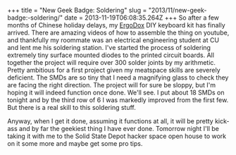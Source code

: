 +++
title = "New Geek Badge: Soldering"
slug = "2013/11/new-geek-badge:-soldering/"
date = 2013-11-19T06:08:35.264Z
+++
So after a few months of Chinese holiday delays, my [ErgoDox](https://www.massdrop.com/buy/ergodox) DIY keyboard kit has finally arrived. There are amazing videos of how to assemble the thing on youtube, and thankfully my roommate was an electrical engineering student at CU and lent me his soldering station. I've started the process of soldering extremely tiny surface mounted diodes to the printed circuit boards. All together the project will require over 300 solder joints by my arithmetic. Pretty ambitious for a first project given my meatspace skills are severely deficient. The SMDs are so tiny that I need a magnifying glass to check they are facing the right direction. The project will for sure be sloppy, but I'm hoping it will indeed function once done. We'll see. I put about 18 SMDs on tonight and by the third row of 6 I was markedly improved from the first few. But there is a real skill to this soldering stuff.

Anyway, when I get it done, assuming it functions at all, it will be pretty kick-ass and by far the geekiest thing I have ever done. Tomorrow night I'll be taking it with me to the Solid State Depot hacker space open house to work on it some more and maybe get some pro tips.
